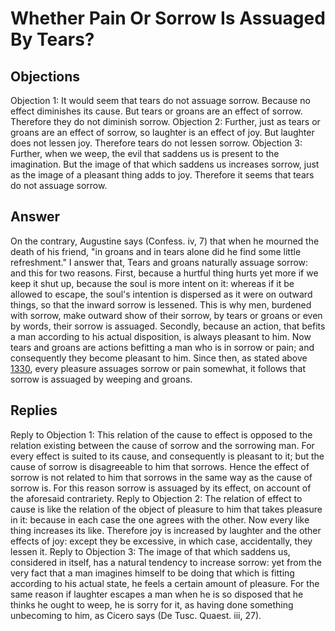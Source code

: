 # Whether Pain Or Sorrow Is Assuaged By Tears?
## Objections
Objection 1: It would seem that tears do not assuage sorrow. Because no effect diminishes its cause. But tears or groans are an effect of sorrow. Therefore they do not diminish sorrow.
Objection 2: Further, just as tears or groans are an effect of sorrow, so laughter is an effect of joy. But laughter does not lessen joy. Therefore tears do not lessen sorrow.
Objection 3: Further, when we weep, the evil that saddens us is present to the imagination. But the image of that which saddens us increases sorrow, just as the image of a pleasant thing adds to joy. Therefore it seems that tears do not assuage sorrow.
## Answer
On the contrary, Augustine says (Confess. iv, 7) that when he mourned the death of his friend, "in groans and in tears alone did he find some little refreshment."
I answer that, Tears and groans naturally assuage sorrow: and this for two reasons. First, because a hurtful thing hurts yet more if we keep it shut up, because the soul is more intent on it: whereas if it be allowed to escape, the soul's intention is dispersed as it were on outward things, so that the inward sorrow is lessened. This is why men, burdened with sorrow, make outward show of their sorrow, by tears or groans or even by words, their sorrow is assuaged. Secondly, because an action, that befits a man according to his actual disposition, is always pleasant to him. Now tears and groans are actions befitting a man who is in sorrow or pain; and consequently they become pleasant to him. Since then, as stated above [1330](A[1]), every pleasure assuages sorrow or pain somewhat, it follows that sorrow is assuaged by weeping and groans.
## Replies
Reply to Objection 1: This relation of the cause to effect is opposed to the relation existing between the cause of sorrow and the sorrowing man. For every effect is suited to its cause, and consequently is pleasant to it; but the cause of sorrow is disagreeable to him that sorrows. Hence the effect of sorrow is not related to him that sorrows in the same way as the cause of sorrow is. For this reason sorrow is assuaged by its effect, on account of the aforesaid contrariety.
Reply to Objection 2: The relation of effect to cause is like the relation of the object of pleasure to him that takes pleasure in it: because in each case the one agrees with the other. Now every like thing increases its like. Therefore joy is increased by laughter and the other effects of joy: except they be excessive, in which case, accidentally, they lessen it.
Reply to Objection 3: The image of that which saddens us, considered in itself, has a natural tendency to increase sorrow: yet from the very fact that a man imagines himself to be doing that which is fitting according to his actual state, he feels a certain amount of pleasure. For the same reason if laughter escapes a man when he is so disposed that he thinks he ought to weep, he is sorry for it, as having done something unbecoming to him, as Cicero says (De Tusc. Quaest. iii, 27).